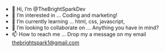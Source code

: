 - 👋 Hi, I’m @TheBrightSparkDev
- 👀 I’m interested in ... Coding and marketing!
- 🌱 I’m currently learning ... html, css, javascript, 
- 💞️ I’m looking to collaborate on ... Anything you have in mind?
- 📫 How to reach me ... Drop my a message on my email thebrightspark1@gmail.com

<!---
TheBrightSparkDev/TheBrightSparkDev is a ✨ special ✨ repository because its `README.md` (this file) appears on your GitHub profile.
You can click the Preview link to take a look at your changes.
--->
